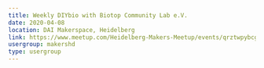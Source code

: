 ```yaml
---
title: Weekly DIYbio with Biotop Community Lab e.V.
date: 2020-04-08
location: DAI Makerspace, Heidelberg
link: https://www.meetup.com/Heidelberg-Makers-Meetup/events/qrztwpybcgblb/
usergroup: makershd
type: usergroup
---
```

